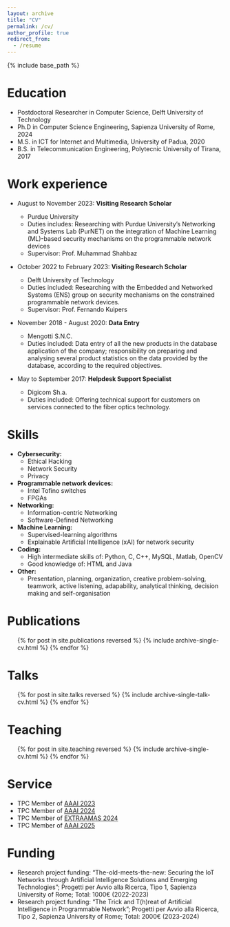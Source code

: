 ```yaml
---
layout: archive
title: "CV"
permalink: /cv/
author_profile: true
redirect_from:
  - /resume
---
```


{% include base_path %}

Education
======
* Postdoctoral Researcher in Computer Science, Delft University of Technology
* Ph.D in Computer Science Engineering, Sapienza University of Rome, 2024
* M.S. in ICT for Internet and Multimedia, University of Padua, 2020
* B.S. in Telecommunication Engineering, Polytecnic University of Tirana, 2017

Work experience
======
* August to November 2023: **Visiting Research Scholar**
  * Purdue University
  * Duties includes: Researching with Purdue University’s Networking and Systems Lab (PurNET) on the integration of Machine Learning (ML)-based security mechanisms on the programmable network devices
  * Supervisor: Prof. Muhammad Shahbaz

* October 2022 to February 2023: **Visiting Research Scholar**
  * Delft University of Technology
  * Duties included: Researching with the Embedded and Networked Systems (ENS) group on security mechanisms on the constrained programmable
    network devices.    
  * Supervisor: Prof. Fernando Kuipers

* November 2018 - August 2020: **Data Entry**
  * Mengotti S.N.C.
  * Duties included: Data entry of all the new products in the database application of the company; responsibility on preparing and analysing several product statistics on the data provided by the database, according to the required objectives.
  
* May to September 2017: **Helpdesk Support Specialist**
  * Digicom Sh.a.
  * Duties included: Offering technical support for customers on services connected to the fiber optics technology. 
  
Skills
======
* **Cybersecurity:**
  * Ethical Hacking
  * Network Security
  * Privacy
* **Programmable network devices:**
  * Intel Tofino switches
  * FPGAs
* **Networking:**
  * Information-centric Networking
  * Software-Defined Networking
* **Machine Learning:**
  * Supervised-learning algorithms
  * Explainable Artificial Intelligence (xAI) for network security
* **Coding:**
  * High intermediate skills of: Python, C, C++, MySQL, Matlab, OpenCV
  * Good knowledge of: HTML and Java 
* **Other:**
  * Presentation, planning, organization, creative problem-solving, teamwork, active listening, adapability, analytical thinking, decision making and self-organisation

Publications
======
  <ul>{% for post in site.publications reversed %}
    {% include archive-single-cv.html %}
  {% endfor %}</ul>
  
Talks
======
  <ul>{% for post in site.talks reversed %}
    {% include archive-single-talk-cv.html  %}
  {% endfor %}</ul>
  
Teaching
======
  <ul>{% for post in site.teaching reversed %}
    {% include archive-single-cv.html %}
  {% endfor %}</ul>
  
Service 
======
* TPC Member of [AAAI 2023](https://aaai-23.aaai.org)
* TPC Member of [AAAI 2024](https://aaai.org/conference/aaai/aaai-24/)
* TPC Member of [EXTRAAMAS 2024](https://extraamas.ehealth.hevs.ch/index.html) 
* TPC Member of [AAAI 2025](https://aaai.org/conference/aaai/aaai-25/)

# Funding
* Research project funding: “The-old-meets-the-new: Securing the IoT Networks through Artificial Intelligence Solutions and Emerging Technologies”; Progetti per Avvio alla Ricerca, Tipo 1, Sapienza University of Rome; Total: 1000€ (2022-2023)
* Research project funding: “The Trick and T(h)reat of Artificial Intelligence in Programmable Network”; Progetti per Avvio alla Ricerca, Tipo 2, Sapienza University of Rome; Total: 2000€ (2023-2024)
